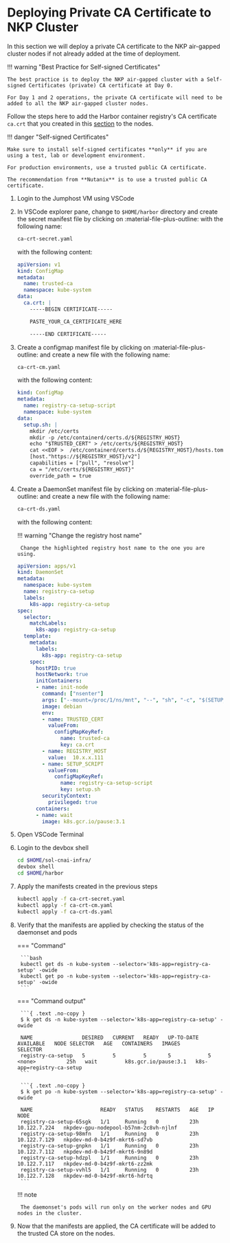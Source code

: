 # Deploying Private CA Certificate to NKP Cluster

In this section we will deploy a private CA certificate to the NKP air-gapped cluster nodes if not already added at the time of deployment.

!!! warning "Best Practice for Self-signed Certificates"
    
    The best practice is to deploy the NKP air-gapped cluster with a Self-signed Certificates (private) CA certificate at Day 0.

    For Day 1 and 2 operations, the private CA certificate will need to be added to all the NKP air-gapped cluster nodes.

Follow the steps here to add the Harbor container registry's CA certificate ``ca.crt`` that you created in this [section](../infra/harbor.md#setup-ssl-certificates-for-harbor) to the nodes.


!!! danger "Self-signed Certificates"
    
    Make sure to install self-signed certificates **only** if you are using a test, lab or development environment.

    For production environments, use a trusted public CA certificate.

    The recommendation from **Nutanix** is to use a trusted public CA certificate.

1. Login to the Jumphost VM using VSCode

2. In VSCode explorer pane, change to ``$HOME/harbor`` directory and create the secret manifest file by clicking on :material-file-plus-outline: with the following name:
   
    ```bash
    ca-crt-secret.yaml
    ```
   
    with the following content:
   
    ```yaml
    apiVersion: v1
    kind: ConfigMap
    metadata:
      name: trusted-ca
      namespace: kube-system
    data:
      ca.crt: |
        -----BEGIN CERTIFICATE-----
 
        PASTE_YOUR_CA_CERTIFICATE_HERE
 
        -----END CERTIFICATE-----    
    ```

3. Create a configmap manifest file by clicking on :material-file-plus-outline: and create a new file with the following name: 
   
    ```bash
    ca-crt-cm.yaml
    ```
    
    with the following content:

    ```yaml
    kind: ConfigMap
    metadata:
      name: registry-ca-setup-script
      namespace: kube-system
    data:
      setup.sh: |
        mkdir /etc/certs
        mkdir -p /etc/containerd/certs.d/${REGISTRY_HOST}
        echo "$TRUSTED_CERT" > /etc/certs/${REGISTRY_HOST}
        cat <<EOF >  /etc/containerd/certs.d/${REGISTRY_HOST}/hosts.toml
        [host."https://${REGISTRY_HOST}/v2"]
        capabilities = ["pull", "resolve"]
        ca = "/etc/certs/${REGISTRY_HOST}"
        override_path = true
    ```

4. Create a DaemonSet manifest file by clicking on :material-file-plus-outline: and create a new file with the following name:
   
    ```bash
    ca-crt-ds.yaml
    ``` 
   
    with the following content:

    !!! warning "Change the registry host name"
    
        Change the highlighted registry host name to the one you are using.

    ```yaml hl_lines="31"
    apiVersion: apps/v1
    kind: DaemonSet
    metadata:
      namespace: kube-system
      name: registry-ca-setup
      labels:
        k8s-app: registry-ca-setup
    spec:
      selector:
        matchLabels:
          k8s-app: registry-ca-setup
      template:
        metadata:
          labels:
            k8s-app: registry-ca-setup
        spec:
          hostPID: true
          hostNetwork: true
          initContainers:
          - name: init-node
            command: ["nsenter"]
            args: ["--mount=/proc/1/ns/mnt", "--", "sh", "-c", "$(SETUP_SCRIPT)"]
            image: debian
            env:
            - name: TRUSTED_CERT
              valueFrom:
                configMapKeyRef:
                  name: trusted-ca
                  key: ca.crt
            - name: REGISTRY_HOST
              value:  10.x.x.111
            - name: SETUP_SCRIPT
              valueFrom:
                configMapKeyRef:
                  name: registry-ca-setup-script
                  key: setup.sh
            securityContext:
              privileged: true
          containers:
          - name: wait
            image: k8s.gcr.io/pause:3.1
    ```

5. Open VSCode Terminal
6. Login to the devbox shell
   
    ```bash
    cd $HOME/sol-cnai-infra/
    devbox shell
    cd $HOME/harbor
    ```

7. Apply the manifests created in the previous steps
    
    ```bash
    kubectl apply -f ca-crt-secret.yaml
    kubectl apply -f ca-crt-cm.yaml
    kubectl apply -f ca-crt-ds.yaml
    ```

8. Verify that the manifests are applied by checking the status of the daemonset and pods

    === "Command"

        ```bash
        kubectl get ds -n kube-system --selector='k8s-app=registry-ca-setup' -owide
        kubectl get po -n kube-system --selector='k8s-app=registry-ca-setup' -owide
        ```

    === "Command output"

        ```{ .text .no-copy }
        $ k get ds -n kube-system --selector='k8s-app=registry-ca-setup' -owide

        NAME                DESIRED   CURRENT   READY   UP-TO-DATE   AVAILABLE   NODE SELECTOR   AGE   CONTAINERS   IMAGES                 SELECTOR
        registry-ca-setup   5         5         5       5            5           <none>          25h   wait         k8s.gcr.io/pause:3.1   k8s-app=registry-ca-setup
        ```

        ```{ .text .no-copy }
        $ k get po -n kube-system --selector='k8s-app=registry-ca-setup' -owide

        NAME                      READY   STATUS    RESTARTS   AGE   IP             NODE                                    
        registry-ca-setup-65sgk   1/1     Running   0          23h   10.122.7.224   nkpdev-gpu-nodepool-b57nm-2c8vh-njlnf
        registry-ca-setup-98mfn   1/1     Running   0          23h   10.122.7.129   nkpdev-md-0-b4z9f-mkrt6-sd7vb
        registry-ca-setup-gnpkn   1/1     Running   0          23h   10.122.7.112   nkpdev-md-0-b4z9f-mkrt6-9n89d  
        registry-ca-setup-hdzpl   1/1     Running   0          23h   10.122.7.117   nkpdev-md-0-b4z9f-mkrt6-zz2mk 
        registry-ca-setup-vvhl5   1/1     Running   0          23h   10.122.7.128   nkpdev-md-0-b4z9f-mkrt6-hdrtq
        ```

    !!! note 
        
        The daemonset's pods will run only on the worker nodes and GPU nodes in the cluster.

9. Now that the manifests are applied, the CA certificate will be added to the trusted CA store on the nodes.